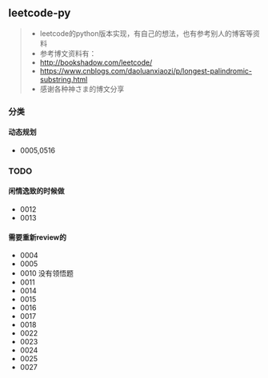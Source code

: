 ## leetcode-py
>* leetcode的python版本实现，有自己的想法，也有参考别人的博客等资料
>* 参考博文资料有：
>  * http://bookshadow.com/leetcode/
>  * https://www.cnblogs.com/daoluanxiaozi/p/longest-palindromic-substring.html
>* 感谢各种神さま的博文分享

### 分类
#### 动态规划
* 0005,0516

####

### TODO 
#### 闲情逸致的时候做
* 0012
* 0013
#### 需要重新review的
* 0004
* 0005
* 0010 没有领悟题
* 0011
* 0014
* 0015
* 0016
* 0017
* 0018
* 0022
* 0023
* 0024
* 0025
* 0027
